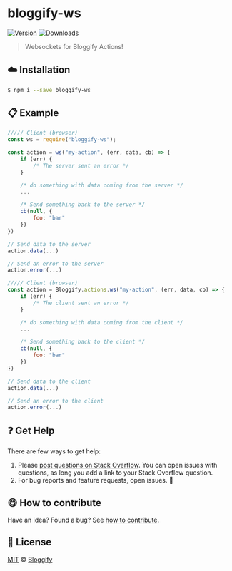 <!-- Please do not edit this file. Edit the `blah` field in the `package.json` instead. If in doubt, open an issue. -->


# bloggify-ws

 [![Version](https://img.shields.io/npm/v/bloggify-ws.svg)](https://www.npmjs.com/package/bloggify-ws) [![Downloads](https://img.shields.io/npm/dt/bloggify-ws.svg)](https://www.npmjs.com/package/bloggify-ws)

> Websockets for Bloggify Actions!

## :cloud: Installation

```sh
$ npm i --save bloggify-ws
```


## :clipboard: Example



```js
///// Client (browser)
const ws = require("bloggify-ws");

const action = ws("my-action", (err, data, cb) => {
    if (err) {
        /* The server sent an error */
    }

    /* do something with data coming from the server */
    ...

    /* Send something back to the server */
    cb(null, {
        foo: "bar"
    })
})

// Send data to the server
action.data(...)

// Send an error to the server
action.error(...)

///// Client (browser)
const action = Bloggify.actions.ws("my-action", (err, data, cb) => {
    if (err) {
        /* The client sent an error */
    }

    /* do something with data coming from the client */
    ...

    /* Send something back to the client */
    cb(null, {
        foo: "bar"
    })
})

// Send data to the client
action.data(...)

// Send an error to the client
action.error(...)
```



## :question: Get Help

There are few ways to get help:

 1. Please [post questions on Stack Overflow](https://stackoverflow.com/questions/ask). You can open issues with questions, as long you add a link to your Stack Overflow question.
 2. For bug reports and feature requests, open issues. :bug:



## :yum: How to contribute
Have an idea? Found a bug? See [how to contribute][contributing].



## :scroll: License

[MIT][license] © [Bloggify][website]

[license]: http://showalicense.com/?fullname=Bloggify%20%3Csupport%40bloggify.org%3E%20(https%3A%2F%2Fbloggify.org)&year=2017#license-mit
[website]: https://bloggify.org
[contributing]: /CONTRIBUTING.md
[docs]: /DOCUMENTATION.md
